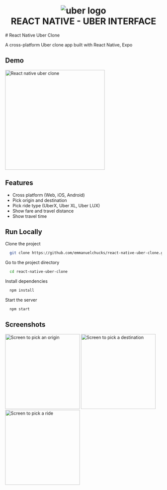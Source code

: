 <h1 align="center">
    <img alt="uber logo" src="https://github.com/douglasporto/uber-react-native/blob/master/public/image/uber-logo.png" />
    <br>
    REACT NATIVE - UBER INTERFACE
</h1>
# React Native Uber Clone

A cross-platform Uber clone app built with React Native, Expo

## Demo

<img src="https://raw.githubusercontent.com/emmanuelchucks/react-native-uber-clone/main/assets/screenshots/ezgif-7-2d01dc3b82b1.gif" alt="React native uber clone" width="320px"/>

## Features

- Cross platform (Web, iOS, Android)
- Pick origin and destination
- Pick ride type (UberX, Uber XL, Uber LUX)
- Show fare and travel distance
- Show travel time

## Run Locally

Clone the project

```bash
  git clone https://github.com/emmanuelchucks/react-native-uber-clone.git
```

Go to the project directory

```bash
  cd react-native-uber-clone
```

Install dependencies

```bash
  npm install
```

Start the server

```bash
  npm start
```

## Screenshots

<img src="https://raw.githubusercontent.com/emmanuelchucks/react-native-uber-clone/main/assets/screenshots/Screenshot_1634302767.jpg" alt="Screen to pick an origin" width="240px"/> <img src="https://raw.githubusercontent.com/emmanuelchucks/react-native-uber-clone/main/assets/screenshots/Screenshot_1634302842.jpg" alt="Screen to pick a destination" width="240px"/> <img src="https://raw.githubusercontent.com/emmanuelchucks/react-native-uber-clone/main/assets/screenshots/Screenshot_1634302884.jpg" alt="Screen to pick a ride" width="240px"/>
